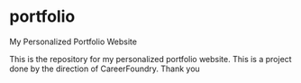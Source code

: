 # portfolio
My Personalized Portfolio Website

This is the repository for my personalized portfolio website.
This is a project done by the direction of CareerFoundry. Thank you
